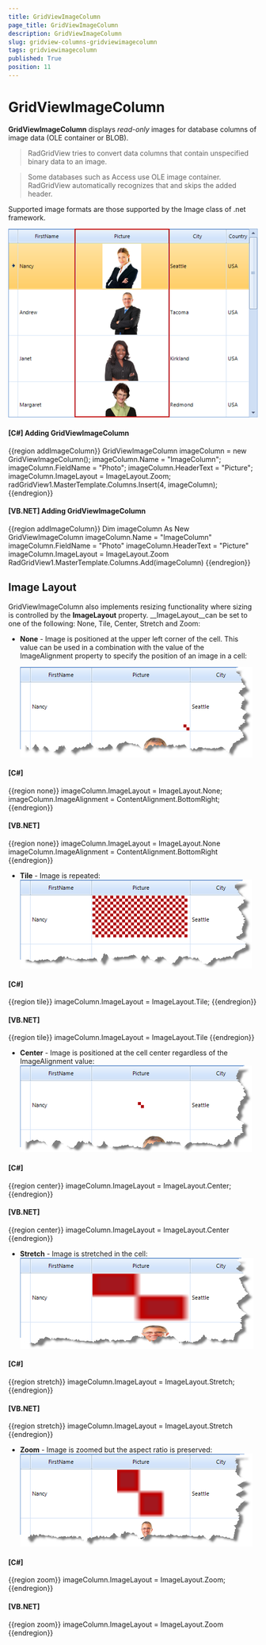 ```yaml
---
title: GridViewImageColumn
page_title: GridViewImageColumn
description: GridViewImageColumn
slug: gridview-columns-gridviewimagecolumn
tags: gridviewimagecolumn
published: True
position: 11
---
```


# GridViewImageColumn



__GridViewImageColumn__ displays *read-only* images for database columns of image data (OLE container or BLOB). 

>RadGridView tries to convert data columns that contain unspecified binary data to an image.

>Some databases such as Access use OLE image container. RadGridView automatically recognizes that and skips the added header. 

Supported image formats are those supported by the Image class of .net framework. 



![gridview-columns-gridviewimagecolumn 001](images/gridview-columns-gridviewimagecolumn001.png)

#### __[C#] Adding GridViewImageColumn__

{{region addImageColumn}}
	            GridViewImageColumn imageColumn = new GridViewImageColumn();
	            imageColumn.Name = "ImageColumn";
	            imageColumn.FieldName = "Photo";
	            imageColumn.HeaderText = "Picture";
	            imageColumn.ImageLayout = ImageLayout.Zoom;           
	            radGridView1.MasterTemplate.Columns.Insert(4, imageColumn);
	{{endregion}}



#### __[VB.NET] Adding GridViewImageColumn__

{{region addImageColumn}}
	        Dim imageColumn As New GridViewImageColumn
	        imageColumn.Name = "ImageColumn"
	        imageColumn.FieldName = "Photo"
	        imageColumn.HeaderText = "Picture"
	        imageColumn.ImageLayout = ImageLayout.Zoom
	        RadGridView1.MasterTemplate.Columns.Add(imageColumn)
	{{endregion}}



## Image Layout

GridViewImageColumn also implements resizing functionality where sizing is controlled by the __ImageLayout__ property. __ImageLayout__can be set to one of the following: None, Tile, Center, Stretch and Zoom:

* __None__ - Image is positioned at the upper left corner of the cell. This value can be used in a combination
  with the value of the ImageAlignment property to specify the position of an image in a cell:
  
  ![gridview-columns-gridviewimagecolumn 002](images/gridview-columns-gridviewimagecolumn002.png)

#### __[C#]__

{{region none}}
	            imageColumn.ImageLayout = ImageLayout.None;
	            imageColumn.ImageAlignment = ContentAlignment.BottomRight;
	{{endregion}}



#### __[VB.NET]__

{{region none}}
	        imageColumn.ImageLayout = ImageLayout.None
	        imageColumn.ImageAlignment = ContentAlignment.BottomRight
	{{endregion}}



* __Tile__ - Image is repeated:
 ![gridview-columns-gridviewimagecolumn 003](images/gridview-columns-gridviewimagecolumn003.png)

#### __[C#]__

{{region tile}}
	            imageColumn.ImageLayout = ImageLayout.Tile;
	{{endregion}}



#### __[VB.NET]__

{{region tile}}
	        imageColumn.ImageLayout = ImageLayout.Tile
	{{endregion}}



* __Center__ - Image is positioned at the cell center regardless of the ImageAlignment value:
    ![gridview-columns-gridviewimagecolumn 004](images/gridview-columns-gridviewimagecolumn004.png)

#### __[C#]__

{{region center}}
	            imageColumn.ImageLayout = ImageLayout.Center;
	{{endregion}}



#### __[VB.NET]__

{{region center}}
	        imageColumn.ImageLayout = ImageLayout.Center
	{{endregion}}



* __Stretch__ - Image is stretched in the cell:
  ![gridview-columns-gridviewimagecolumn 005](images/gridview-columns-gridviewimagecolumn005.png)

#### __[C#]__

{{region stretch}}
	            imageColumn.ImageLayout = ImageLayout.Stretch;
	{{endregion}}



#### __[VB.NET]__

{{region stretch}}
	        imageColumn.ImageLayout = ImageLayout.Stretch
	{{endregion}}



* __Zoom__ - Image is zoomed but the aspect ratio is preserved:
    ![gridview-columns-gridviewimagecolumn 006](images/gridview-columns-gridviewimagecolumn006.png)

#### __[C#]__

{{region zoom}}
	            imageColumn.ImageLayout = ImageLayout.Zoom;
	{{endregion}}



#### __[VB.NET]__

{{region zoom}}
	        imageColumn.ImageLayout = ImageLayout.Zoom
	{{endregion}}


